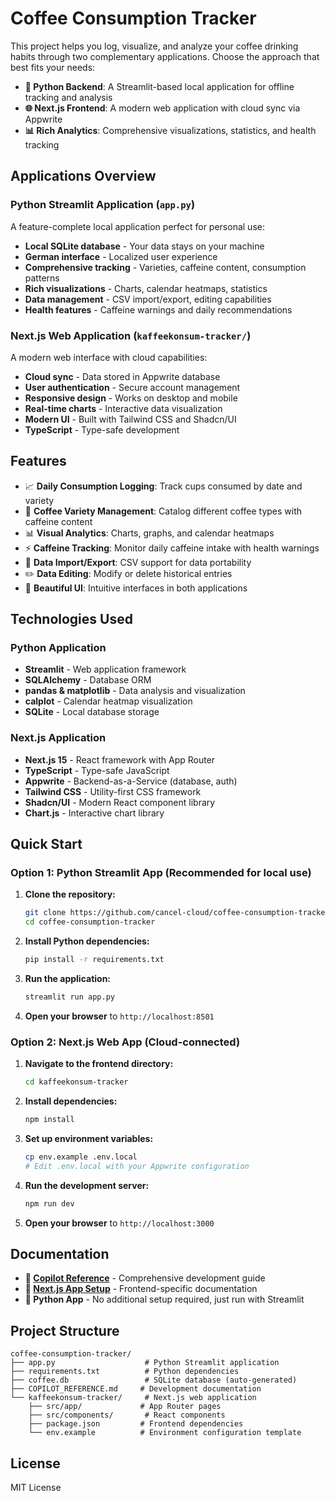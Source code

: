 # Coffee Consumption Tracker

This project helps you log, visualize, and analyze your coffee drinking habits through two complementary applications. Choose the approach that best fits your needs:

- **🐍 Python Backend**: A Streamlit-based local application for offline tracking and analysis
- **🌐 Next.js Frontend**: A modern web application with cloud sync via Appwrite
- **📊 Rich Analytics**: Comprehensive visualizations, statistics, and health tracking

## Applications Overview

### Python Streamlit Application (`app.py`)
A feature-complete local application perfect for personal use:
- **Local SQLite database** - Your data stays on your machine
- **German interface** - Localized user experience
- **Comprehensive tracking** - Varieties, caffeine content, consumption patterns
- **Rich visualizations** - Charts, calendar heatmaps, statistics
- **Data management** - CSV import/export, editing capabilities
- **Health features** - Caffeine warnings and daily recommendations

### Next.js Web Application (`kaffeekonsum-tracker/`)
A modern web interface with cloud capabilities:
- **Cloud sync** - Data stored in Appwrite database
- **User authentication** - Secure account management
- **Responsive design** - Works on desktop and mobile
- **Real-time charts** - Interactive data visualization
- **Modern UI** - Built with Tailwind CSS and Shadcn/UI
- **TypeScript** - Type-safe development

## Features

- 📈 **Daily Consumption Logging**: Track cups consumed by date and variety
- 🌱 **Coffee Variety Management**: Catalog different coffee types with caffeine content
- 📊 **Visual Analytics**: Charts, graphs, and calendar heatmaps
- ⚡ **Caffeine Tracking**: Monitor daily caffeine intake with health warnings
- 📁 **Data Import/Export**: CSV support for data portability
- ✏️ **Data Editing**: Modify or delete historical entries
- 🎨 **Beautiful UI**: Intuitive interfaces in both applications

## Technologies Used

### Python Application
- **Streamlit** - Web application framework
- **SQLAlchemy** - Database ORM
- **pandas & matplotlib** - Data analysis and visualization
- **calplot** - Calendar heatmap visualization
- **SQLite** - Local database storage

### Next.js Application
- **Next.js 15** - React framework with App Router
- **TypeScript** - Type-safe JavaScript
- **Appwrite** - Backend-as-a-Service (database, auth)
- **Tailwind CSS** - Utility-first CSS framework
- **Shadcn/UI** - Modern React component library
- **Chart.js** - Interactive chart library

## Quick Start

### Option 1: Python Streamlit App (Recommended for local use)

1. **Clone the repository:**
   ```bash
   git clone https://github.com/cancel-cloud/coffee-consumption-tracker.git
   cd coffee-consumption-tracker
   ```

2. **Install Python dependencies:**
   ```bash
   pip install -r requirements.txt
   ```

3. **Run the application:**
   ```bash
   streamlit run app.py
   ```

4. **Open your browser** to `http://localhost:8501`

### Option 2: Next.js Web App (Cloud-connected)

1. **Navigate to the frontend directory:**
   ```bash
   cd kaffeekonsum-tracker
   ```

2. **Install dependencies:**
   ```bash
   npm install
   ```

3. **Set up environment variables:**
   ```bash
   cp env.example .env.local
   # Edit .env.local with your Appwrite configuration
   ```

4. **Run the development server:**
   ```bash
   npm run dev
   ```

5. **Open your browser** to `http://localhost:3000`

## Documentation

- **📖 [Copilot Reference](./COPILOT_REFERENCE.md)** - Comprehensive development guide
- **🚀 [Next.js App Setup](./kaffeekonsum-tracker/README.md)** - Frontend-specific documentation
- **🐍 Python App** - No additional setup required, just run with Streamlit

## Project Structure

```
coffee-consumption-tracker/
├── app.py                    # Python Streamlit application
├── requirements.txt          # Python dependencies
├── coffee.db                 # SQLite database (auto-generated)
├── COPILOT_REFERENCE.md     # Development documentation
└── kaffeekonsum-tracker/     # Next.js web application
    ├── src/app/             # App Router pages
    ├── src/components/       # React components
    ├── package.json         # Frontend dependencies
    └── env.example          # Environment configuration template
```

## License

MIT License

